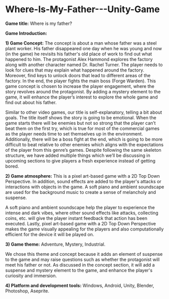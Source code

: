 # Where-Is-My-Father---Unity-Game

**Game title:** Where is my father?


**Game Introduction:**

**1) Game Concept:** The concept is about a man whose father was a steel plant worker. His father disappeared one day when he was young and now (in the game) he revisits his father's old place of work to find out what happened to him. The protagonist Alex Hammond explores the factory along with another character named Dr. Rachel Turner. The player needs to look for clues that may explain what happened around the factory. Moreover, find keys to unlock doors that lead to different areas of the factory. In the end, the player fights the main boss (Forge Warden).
This game concept is chosen to increase the player engagement, where the story revolves around the protagonist. By adding a mystery element to the game, it will enhance the player’s interest to explore the whole game and find out about his father. 

Similar to other video games, our title is self-explanatory, telling a bit about goals. The title itself shows the story is going to be emotional. When the game starts there will be enemies but not so strong that the player can’t beat them on the first try, which is true for most of the commercial games as the player needs time to set themselves up in the environment. Additionally, there will be a boss fight at the end, which is going to be more difficult to beat relative to other enemies which aligns with the expectations of the player from this genre’s games. Despite following the same skeleton structure, we have added multiple things which we’ll be discussing in upcoming sections to give players a fresh experience instead of getting bored.

**2) Game atmosphere:** This is a pixel art-based game with a 2D Top Down Perspective. In addition, sound effects are added to the player's attacks or interactions with objects in the game. A soft piano and ambient soundscape are used for the background music to create a sense of melancholy and suspense.

A soft piano and ambient soundscape help the player to experience the intense and dark vibes, where other sound effects like attacks, collecting coins, etc. will give the player instant feedback that action has been executed. Lastly, pixel art-based game with a 2D Top Down Perspective makes the game visually appealing for the players and also computationally efficient for the device it will be played on.

**3) Game theme:** Adventure, Mystery, Industrial.

We chose this theme and concept because it adds an element of suspense to the game and may raise questions such as whether the protagonist will meet his father or not. As discussed in the concept section, it will add a suspense and mystery element to the game, and enhance the player's curiosity and immersion.

**4) Platform and development tools:** Windows, Android, Unity, Blender, Photoshop, Aseprite.


